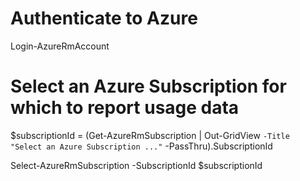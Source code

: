 ﻿# Authenticate to Azure

Login-AzureRmAccount

# Select an Azure Subscription for which to report usage data

$subscriptionId = 
    (Get-AzureRmSubscription |
     Out-GridView `
        -Title "Select an Azure Subscription ..." `
        -PassThru).SubscriptionId


Select-AzureRmSubscription -SubscriptionId $subscriptionId